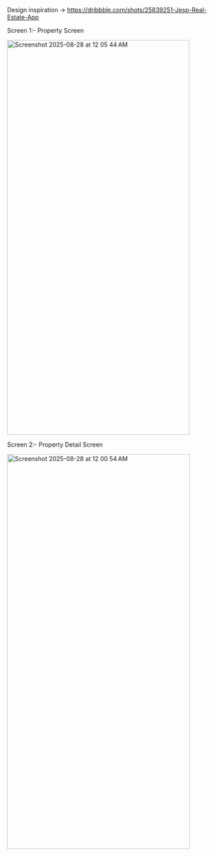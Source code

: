 Design inspiration -> https://dribbble.com/shots/25839251-Jesp-Real-Estate-App

Screen 1:- Property Screen



<img width="425" height="921" alt="Screenshot 2025-08-28 at 12 05 44 AM" src="https://github.com/user-attachments/assets/2e9da605-2e04-474d-bb0e-4e6eff0c9617" />



Screen 2:- Property Detail Screen



<img width="426" height="921" alt="Screenshot 2025-08-28 at 12 00 54 AM" src="https://github.com/user-attachments/assets/562127fd-4c49-427f-a517-c95b76c311ab" />
